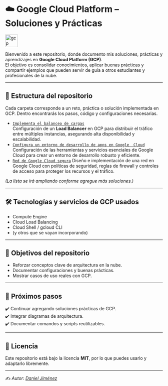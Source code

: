 # ☁️ Google Cloud Platform – Soluciones y Prácticas
<p align="left"> <a href="https://cloud.google.com" target="_blank" rel="noreferrer"> <img src="https://www.vectorlogo.zone/logos/google_cloud/google_cloud-icon.svg" alt="gcp" width="40" height="40"/> </a> </p>


Bienvenido a este repositorio, donde documento mis soluciones, prácticas y aprendizajes en **Google Cloud Platform (GCP)**.  
El objetivo es consolidar conocimientos, aplicar buenas prácticas y compartir ejemplos que pueden servir de guía a otros estudiantes y profesionales de la nube.  

---

## 📂 Estructura del repositorio

Cada carpeta corresponde a un reto, práctica o solución implementada en GCP. Dentro encontrarás los pasos, código y configuraciones necesarias.  

- [`Implementa el balanceo de cargas`](./(GSP313)Implementa-el-balanceo-de-cargas/)  
  Configuración de un **Load Balancer** en GCP para distribuir el tráfico entre múltiples instancias, asegurando alta disponibilidad y escalabilidad.
- [`Configura un entorno de desarrollo de apps en Google 
Cloud`](./(GSP315)Configura-un-entorno-de-desarrollo-de-apps-enGoogle-Cloud/)  
  Configuración de las herramientas y servicios esenciales de Google Cloud para crear un entorno de desarrollo robusto y eficiente.
- [`Red de Google Cloud segura`](./(GSP322)Red-de-Google-Cloud-segura/)
  Diseño e implementación de una red en Google Cloud con políticas de seguridad, reglas de firewall y controles de acceso para proteger los recursos y el tráfico. 


*(La lista se irá ampliando conforme agregue más soluciones.)*

---

## 🛠️ Tecnologías y servicios de GCP usados

- Compute Engine  
- Cloud Load Balancing  
- Cloud Shell / gcloud CLI  
- (y otros que se vayan incorporando)

---

## 🎯 Objetivos del repositorio

- Reforzar conceptos clave de arquitectura en la nube.  
- Documentar configuraciones y buenas prácticas.  
- Mostrar casos de uso reales con GCP.  

---

## 📌 Próximos pasos

✔️ Continuar agregando soluciones prácticas de GCP.  
✔️ Integrar diagramas de arquitectura.  
✔️ Documentar comandos y scripts reutilizables.  

---

## 📄 Licencia

Este repositorio está bajo la licencia **MIT**, por lo que puedes usarlo y adaptarlo libremente.  

---

✍️ _Autor: [Daniel Jiménez](https://github.com/stonedjjh)_  
